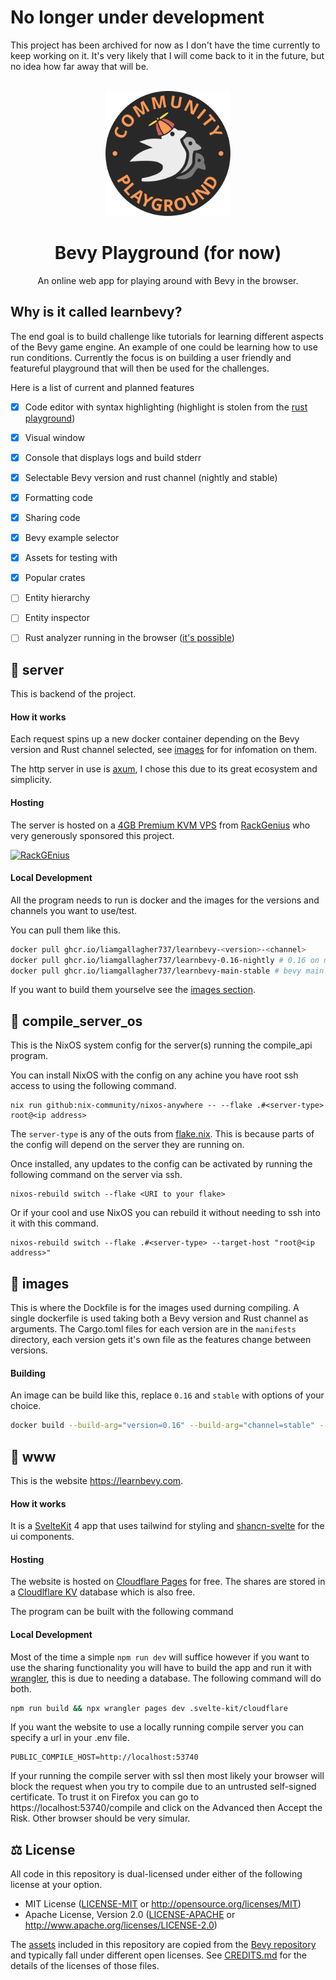 # No longer under development

This project has been archived for now as I don't have the time currently to keep working on it. It's very likely that I will come back to it in the future, but no idea how far away that will be.

<br/>

<div align="center">

<img src="https://raw.githubusercontent.com/LiamGallagher737/learnbevy/main/www/static/logo.png" width="200" height="200" >

# Bevy Playground (for now)

An online web app for playing around with Bevy in the browser.

</div>

## Why is it called learnbevy?

The end goal is to build challenge like tutorials for learning different aspects of the Bevy game engine. An example of one could be learning how to use run conditions. Currently the focus is on building a user friendly and featureful playground that will then be used for the challenges.

Here is a list of current and planned features

- [X] Code editor with syntax highlighting (highlight is stolen from the [rust playground](https://github.com/rust-lang/rust-playground))
- [X] Visual window
- [X] Console that displays logs and build stderr
- [X] Selectable Bevy version and rust channel (nightly and stable)
- [X] Formatting code
- [X] Sharing code
- [X] Bevy example selector
- [X] Assets for testing with
- [X] Popular crates
- [ ] Entity hierarchy
- [ ] Entity inspector
- [ ] Rust analyzer running in the browser ([it's possible](https://github.com/rust-analyzer/rust-analyzer-wasm))


## 📂 server

This is backend of the project.

#### How it works

Each request spins up a new docker container depending on the Bevy version and Rust channel selected, see [images](#-images) for for infomation on them.

The http server in use is [axum](https://github.com/tokio-rs/axum), I chose this due to its great ecosystem and simplicity.

#### Hosting

The server is hosted on a [4GB Premium KVM VPS](https://my.snakecrafthosting.com/index.php?rp=/store/premium-kvm-vps) from [RackGenius](https://rackgenius.com) who very generously sponsored this project.

[![RackGEnius](https://rackgenius.com/rackgenius-logo.png)](https://rackgenius.com)

#### Local Development

All the program needs to run is docker and the images for the versions and channels you want to use/test.

You can pull them like this.

```sh
docker pull ghcr.io/liamgallagher737/learnbevy-<version>-<channel>
docker pull ghcr.io/liamgallagher737/learnbevy-0.16-nightly # 0.16 on nightly
docker pull ghcr.io/liamgallagher737/learnbevy-main-stable # bevy main branch on stable
```

If you want to build them yourselve see the [images section](#-images).


## 📂 compile_server_os

This is the NixOS system config for the server(s) running the compile_api program.

You can install NixOS with the config on any achine you have root ssh access to using the following command.

```
nix run github:nix-community/nixos-anywhere -- --flake .#<server-type> root@<ip address>
```

The `server-type` is any of the outs from [flake.nix](https://github.com/LiamGallagher737/learnbevy/blob/nixos-compile-server/compile_server_os/flake.nix). This is because parts of the config will depend on the server they are running on.

Once installed, any updates to the config can be activated by running the following command on the server via ssh.

```
nixos-rebuild switch --flake <URI to your flake>
```

Or if your cool and use NixOS you can rebuild it without needing to ssh into it with this command.

```
nixos-rebuild switch --flake .#<server-type> --target-host "root@<ip address>"
```


## 📂 images

This is where the Dockfile is for the images used durning compiling. A single dockerfile is used taking both a Bevy version and Rust channel as arguments. The Cargo.toml files for each version are in the `manifests` directory, each version gets it's own file as the features change between versions.

#### Building

An image can be build like this, replace `0.16` and `stable` with options of your choice.

```sh
docker build --build-arg="version=0.16" --build-arg="channel=stable" --tag "ghcr.io/liamgallagher737/learnbevy-0.16-stable" .
```


## 📂 www

This is the website https://learnbevy.com.

#### How it works

It is a [SvelteKit](https://kit.svelte.dev/) 4 app that uses tailwind for styling and [shancn-svelte](https://www.shadcn-svelte.com/) for the ui components.

#### Hosting

The website is hosted on [Cloudflare Pages](https://pages.cloudflare.com/) for free. The shares are stored in a [Cloudlflare KV](https://developers.cloudflare.com/kv/) database which is also free.

The program can be built with the following command

#### Local Development

Most of the time a simple `npm run dev` will suffice however if you want to use the sharing functionality you will have to build the app and run it with [wrangler](https://developers.cloudflare.com/workers/wrangler/), this is due to needing a database. The following command will do both.

```sh
npm run build && npx wrangler pages dev .svelte-kit/cloudflare
```

If you want the website to use a locally running compile server you can specify a url in your .env file.

```env
PUBLIC_COMPILE_HOST=http://localhost:53740
```

If your running the compile server with ssl then most likely your browser will block the request when you try to compile due to an untrusted self-signed certificate. To trust it on Firefox you can go to https://localhost:53740/compile and click on the Advanced then Accept the Risk. Other browser should be very simular.


## ⚖️ License

All code in this repository is dual-licensed under either of the following license at your option.

- MIT License ([LICENSE-MIT](/LICENSE-MIT) or http://opensource.org/licenses/MIT)
- Apache License, Version 2.0 ([LICENSE-APACHE](/LICENSE-APACHE) or http://www.apache.org/licenses/LICENSE-2.0)

The [assets](/www/static/assets) included in this repository are copied from the [Bevy repository](https://github.com/bevyengine/bevy/tree/2532447dcbc374c883fcb7919ad5cfb4291193c2/assets) and typically fall under different open licenses. See [CREDITS.md](/CREDITS.md) for the details of the licenses of those files.
